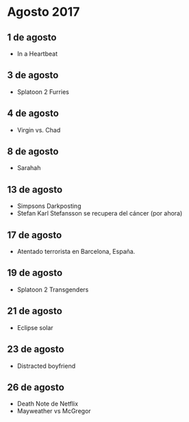 Agosto 2017
===========

## 1 de agosto
 - In a Heartbeat
 
## 3 de agosto
 - Splatoon 2 Furries
 
## 4 de agosto
 - Virgin vs. Chad

## 8 de agosto
 - Sarahah

## 13 de agosto
 - Simpsons Darkposting
 - Stefan Karl Stefansson se recupera del cáncer (por ahora)

## 17 de agosto
 - Atentado terrorista en Barcelona, España.

## 19 de agosto
 - Splatoon 2 Transgenders

## 21 de agosto
 - Eclipse solar
 
## 23 de agosto
 - Distracted boyfriend

## 26 de agosto
 - Death Note de Netflix
 - Mayweather vs McGregor 
